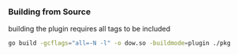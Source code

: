 ### Building from Source
building the plugin requires all tags to be included

```bash
go build -gcflags="all=-N -l" -o dow.so -buildmode=plugin ./pkg
```